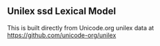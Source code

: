Unilex ssd Lexical Model
----------------------

This is built directly from Unicode.org unilex data at
https://github.com/unicode-org/unilex
